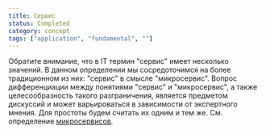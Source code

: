 ```yaml
---
title: Сервис
status: Completed
category: concept
tags: ["application", "fundamental", ""]
---
```


Обратите внимание, что в IT термин "сервис" имеет несколько значений. 
В данном определении мы сосредоточимся на более традиционном из них: "сервис" в смысле "микросервис". 
Вопрос дифференциации между понятиями "сервис" и "микросервис", а также целесообразность такого разграничения, является предметом дискуссий и может варьироваться в зависимости от экспертного мнения.
Для простоты будем считать их одним и тем же. 
См. определение [микросервисов](/ru/microservices-architecture/).
